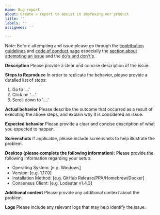 ```yaml
---
name: Bug report
about: Create a report to assist in improving our product
title: ''
labels: ''
assignees: ''

---
```


Note: Before attempting and issue please go through the [contribution guidelines](../../CONTRIBUTING.md) and
[code of conduct page](../../CODE_OF_CONDUCT.md) especially
the [section about attempting an issue](../../CONTRIBUTING.md#attempting-an-issue) and the [do's and don't's](../../CONTRIBUTING.md#dos-and-donts).


**Description**
Please provide a clear and concise description of the issue.

**Steps to Reproduce**
In order to replicate the behavior, please provide a detailed list of steps:
1. Go to '...'
2. Click on '....'
3. Scroll down to '....'

**Actual behavior**
Please describe the outcome that occurred as a result of executing the above steps, and explain why it is considered an issue.

**Expected behavior**
Please provide a clear and concise description of what you expected to happen.

**Screenshots**
If applicable, please include screenshots to help illustrate the problem.

**Desktop (please complete the following information):**
Please provide the following information regarding your setup:
 - Operating System: [e.g. Windows]
 - Version: [e.g. 1.17.0]
 - Installation Method: [e.g. GitHub Release/PPA/Homebrew/Docker]
 - Consensus Client: [e.g. Lodestar v1.4.3]

**Additional context**
Please provide any additional context about the problem.

**Logs**
Please include any relevant logs that may help identify the issue.
